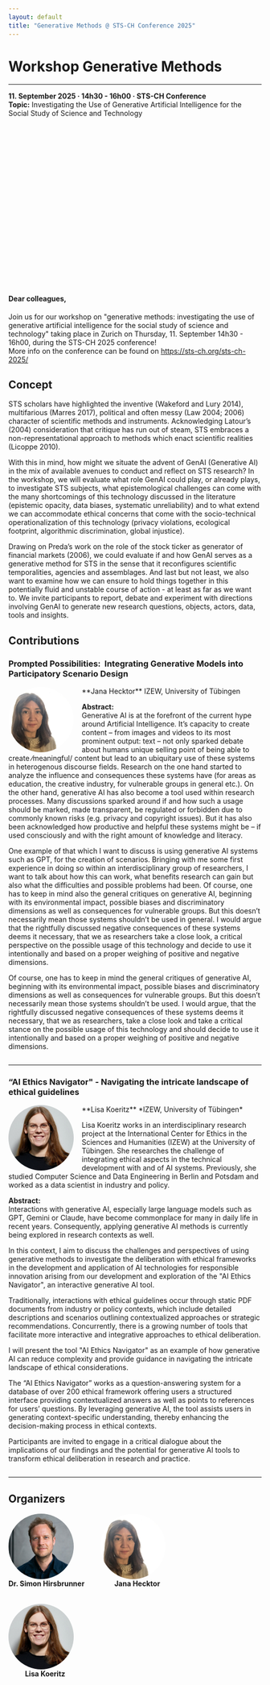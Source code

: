 ```yaml
---
layout: default
title: "Generative Methods @ STS-CH Conference 2025"
---
```

# Workshop Generative Methods
---
**11. September 2025 · 14h30 - 16h00 · STS-CH Conference**  
**Topic:** Investigating the Use of Generative Artificial Intelligence for the Social Study of Science and Technology

<!-- [Mehr Information](/info){: .btn } -->

<!-- Headerbild -->
<div style="background-image: url('{{ '/assets/img/talking-to-ai_yutong-liu.jpg' | relative_url }}'); 
            background-size: cover; background-position: center; height: 300px; 
            display:flex; align-items:center; justify-content:center; color:white; text-align:center;">
</div>
<br>

#### Dear colleagues,

Join us for our workshop on "generative methods: investigating the use of generative artificial intelligence for the social study of science and technology" taking place in Zurich on Thursday, 11. September 14h30 - 16h00, during the STS-CH 2025 conference!\
More info on the conference can be found on https://sts-ch.org/sts-ch-2025/

## Concept

STS scholars have highlighted the inventive (Wakeford and Lury 2014), multifarious (Marres 2017), political and often messy (Law 2004; 2006) character of scientific methods and instruments. Acknowledging Latour’s (2004) consideration that critique has run out of steam, STS embraces a non-representational approach to methods which enact scientific realities (Licoppe 2010).

With this in mind, how might we situate the advent of GenAI (Generative AI) in the mix of available avenues to conduct and reflect on STS research? In the workshop, we will evaluate what role GenAI could play, or already plays, to investigate STS subjects, what epistemological challenges can come with the many shortcomings of this technology discussed in the literature (epistemic opacity, data biases, systematic unreliability) and to what extend we can accommodate ethical concerns that come with the socio-technical operationalization of this technology (privacy violations, ecological footprint, algorithmic discrimination, global injustice).

Drawing on Preda’s work on the role of the stock ticker as generator of financial markets (2006), we could evaluate if and how GenAI serves as a generative method for STS in the sense that it reconfigures scientific temporalities, agencies and assemblages. And last but not least, we also want to examine how we can ensure to hold things together in this potentially fluid and unstable course of action - at least as far as we want to. We invite participants to report, debate and experiment with directions involving GenAI to generate new research questions, objects, actors, data, tools and insights.

## Contributions

### Prompted Possibilities:  Integrating Generative Models into Participatory Scenario Design
<img src="/assets/img/csm_Jana_Hecktor.jpg" alt="Jana Hecktor" style="width:130px; height: 130px; object-fit: cover; float:left; margin-right:1rem; border-radius:50%;">
**Jana Hecktor**  
IZEW, University of Tübingen

**Abstract:**  
Generative AI is at the forefront of the current hype around Artificial Intelligence. It’s capacity to create content – from images and videos to its most prominent output: text – not only sparked debate about humans unique selling point of being able to create ⁄meaningful/ content but lead to an ubiquitary use of these systems in heterogenous discourse fields. Research on the one hand started to analyze the influence and consequences these systems have (for areas as education, the creative industry, for vulnerable groups in general etc.). On the other hand, generative AI has also become a tool used within research processes. Many discussions sparked around if and how such a usage should be marked, made transparent, be regulated or forbidden due to commonly known risks (e.g. privacy and copyright issues). But it has also been acknowledged how productive and helpful these systems might be – if used consciously and with the right amount of knowledge and literacy. 

One example of that which I want to discuss is using generative AI systems such as GPT, for the creation of scenarios. Bringing with me some first experience in doing so within an interdisciplinary group of researchers, I want to talk about how this can work, what benefits research can gain but also what the difficulties and possible problems had been. Of course, one has to keep in mind also the general critiques on generative AI, beginning with its environmental impact, possible biases and discriminatory dimensions as well as consequences for vulnerable groups. But this doesn’t necessarily mean those systems shouldn’t be used in general. I would argue that the rightfully discussed negative consequences of these systems deems it necessary, that we as researchers take a close look, a critical perspective on the possible usage of this technology and decide to use it intentionally and based on a proper weighing of positive and negative dimensions. 

Of course, one has to keep in mind the general critiques of generative AI, beginning with its environmental impact, possible biases and discriminatory dimensions as well as consequences for vulnerable groups. But this doesn’t necessarily mean those systems shouldn’t be used. I would argue, that the rightfully discussed negative consequences of these systems deems it necessary, that we as researchers, take a close look and take a critical stance on the possible usage of this technology and should decide to use it intentionally and based on a proper weighing of positive and negative dimensions. 

<div style="clear:both;"></div>

---

### “AI Ethics Navigator" - Navigating the intricate landscape of ethical guidelines
<img src="/assets/img/csm_Lisa_Koeritz.jpg" alt="Speaker 2" style="width:130px; height: 130px; object-fit: cover; float:left; margin-right:1rem; border-radius:50%;">
**Lisa Koeritz**  
*IZEW, University of Tübingen*

Lisa Koeritz works in an interdisciplinary research project at the International Center for Ethics in the Sciences and Humanities (IZEW) at the University of Tübingen. She researches the challenge of integrating ethical aspects in the technical development with and of AI systems. Previously, she studied Computer Science and Data Engineering in Berlin and Potsdam and worked as a data scientist in industry and policy.  

**Abstract:**  
Interactions with generative AI, especially large language models such as GPT, Gemini or Claude, have become commonplace for many in daily life in recent years. Consequently, applying generative AI methods is currently being explored in research contexts as well.

In this context, I aim to discuss the challenges and perspectives of using generative methods to investigate the deliberation with ethical frameworks in the development and application of AI technologies for responsible innovation arising from our development and exploration of the "AI Ethics Navigator", an interactive generative AI tool.

Traditionally, interactions with ethical guidelines occur through static PDF documents from industry or policy contexts, which include detailed descriptions and scenarios outlining contextualized approaches or strategic recommendations. Concurrently, there is a growing number of tools that facilitate more interactive and integrative approaches to ethical deliberation.

I will present the tool "AI Ethics Navigator" as an example of how generative AI can reduce complexity and provide guidance in navigating the intricate landscape of ethical considerations.

The “AI Ethics Navigator” works as a question-answering system for a database of over 200 ethical framework offering users a structured interface providing contextualized answers as well as points to references for users’ questions. By leveraging generative AI, the tool assists users in generating context-specific understanding, thereby enhancing the decision-making process in ethical contexts.

Participants are invited to engage in a critical dialogue about the implications of our findings and the potential for generative AI tools to transform ethical deliberation in research and practice.

<div style="clear:both;"></div>

---

## Organizers

<div style="display:flex; gap:2rem; flex-wrap:wrap;">

<div style="text-align:center;">
  <img src="/assets/img/csm_Simon_Hirsbrunner.jpg" alt="Organizer 1" style="width:130px; height: 130px; object-fit: cover; float:left; margin-right:1rem; border-radius:50%;"><br>
  <b>Dr. Simon Hirsbrunner</b>
</div>

<div style="text-align:center;">
  <img src="/assets/img/csm_Jana_Hecktor.jpg" alt="Organizer 2" style="width:130px; height: 130px; object-fit: cover; float:left; margin-right:1rem; border-radius:50%;"><br>
  <b>Jana Hecktor</b>
</div>

<div style="text-align:center;">
  <img src="/assets/img/csm_Lisa_Koeritz.jpg" alt="Organizer 2" style="width:130px; height: 130px; object-fit: cover; float:left; margin-right:1rem; border-radius:50%;"><br>
  <b>Lisa Koeritz</b>
</div>

</div>